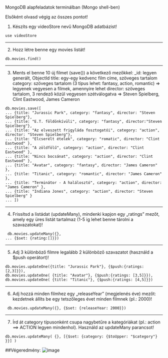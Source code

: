 MongoDB alapfeladatok terminálban (Mongo shell-ben)

Elsőként olvasd végig az összes pontot!

1. Készíts egy videoStore nevű MongoDB adatbázist!
```
use videoStore
```
---
2. Hozz létre benne egy movies listát!
```
db.movies.find()
```
---
3. Ments el benne 10 új filmet (save()) a következő mezőkkel:
_id: legyen generált, ObjectId
title: egy-egy kedvenc film címe, szöveges tartalom
category: szöveges tartalom (3 típus lehet: fantasy, action, romantic) => legyenek vegyesen a filmek, amennyire lehet
director: szöveges tartalom, 3 rendező közül vegyesen szétválogatva => Steven Spielberg, Clint Eastwood, James Cameron
```
db.movies.save([
... {title: "Jurassic Park", category: "fantasy", director: "Steven Spielberg"},
... {title: "E.T. földönkívüli", category: "fantasy", director:"Steven Spielberg"},
... {title: "Az elveszett frigyláda fosztogatói", category: "action", director: "Steven Spielberg"},
... {title: "Elcserélt ételek", category: "romatic", director: "Clint Eastwood" },
... {title: "A zöldfölű", category: "action", director: "Clint Eastwood" },
... {title: "Nincs bocsánat", category: "action", director: "Clint Eastwood" },
... {title: "Avatar", category: "fantasy", director: "James Cameron" },
... {title: "Titanic", category: "romantic", director: "James Cameron" },
... {title: "Terminátor - A halálosztó", category: "action", director: "James Cameron" },
... {title: "Indiana Jones", category: "action", director: "Steven Spielberg" }
... ])

```
---
4. Frissítsd a listádat (updateMany), mindenki kapjon egy „ratings” mezőt, amely egy üres listát tartalmaz (1-5 ig lehet benne tárolni a szavazatokat)!
```
 db.movies.updateMany({},
... {$set: {rating:[]}})
```
---
5. Adj 3 különböző filmre legalább 2 különböző szavazatot (használd a $push operátort)!
```
db.movies.updateOne({title: "Jurassic Park"}, {$push:{ratings: [2,3]}}),
db.movies.updateOne( {title: "Avatar"}, {$push:{ratings: [3,5]}}),
db.movies.updateOne( {title: "Titanic"}, {$push:{ratings: [4,5]}})
```
---
6. Adj hozzá minden filmhez egy „releaseYear” (megjelenés éve) mezőt: kezdetnek állíts be egy tetszőleges évet minden filmnek (pl.: 2000)!
```
 db.movies.updateMany({}, {$set: {releaseYear: 2000}})
```
---
7. Írd át category típusonként csupa nagybetűre a kategóriákat (pl.: action ==> ACTION legyen mindenhol). Használd az updateMany parancsot!
```
db.movies.updateMany( {}, [{$set: {category: {$toUpper: "$category"} }}] )
```

##Végeredmény: 
![image](https://user-images.githubusercontent.com/30593027/126033106-0a052888-d210-4eb9-b59d-04b36493d490.png)
